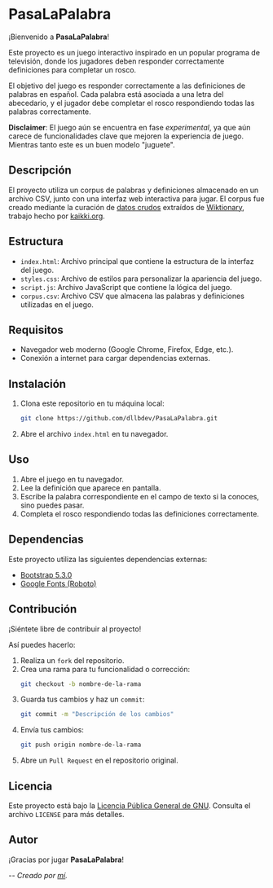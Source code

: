 # PasaLaPalabra

¡Bienvenido a **PasaLaPalabra**! 

Este proyecto es un juego interactivo inspirado en un popular programa de televisión, donde los jugadores deben responder correctamente definiciones para completar un rosco.

El objetivo del juego es responder correctamente a las definiciones de palabras en español. Cada palabra está asociada a una letra del abecedario, y el jugador debe completar el rosco respondiendo todas las palabras correctamente.

**Disclaimer**: El juego aún se encuentra en fase *experimental*, ya que aún carece de funcionalidades clave que mejoren la experiencia de juego. Mientras tanto este es un buen modelo "juguete".

## Descripción

El proyecto utiliza un corpus de palabras y definiciones almacenado en un archivo CSV, junto con una interfaz web interactiva para jugar. El corpus fue creado mediante la curación de [datos crudos](https://kaikki.org/dictionary/rawdata.html) extraídos de [Wiktionary](https://www.wiktionary.org/), trabajo hecho por [kaikki.org](https://kaikki.org/index.html).

## Estructura

- `index.html`: Archivo principal que contiene la estructura de la interfaz del juego.
- `styles.css`: Archivo de estilos para personalizar la apariencia del juego.
- `script.js`: Archivo JavaScript que contiene la lógica del juego.
- `corpus.csv`: Archivo CSV que almacena las palabras y definiciones utilizadas en el juego.

## Requisitos

- Navegador web moderno (Google Chrome, Firefox, Edge, etc.).
- Conexión a internet para cargar dependencias externas.

## Instalación

1. Clona este repositorio en tu máquina local:
   ```bash
   git clone https://github.com/dllbdev/PasaLaPalabra.git
   ```
2. Abre el archivo `index.html` en tu navegador.

## Uso

1. Abre el juego en tu navegador.
2. Lee la definición que aparece en pantalla.
3. Escribe la palabra correspondiente en el campo de texto si la conoces, sino puedes pasar.
4. Completa el rosco respondiendo todas las definiciones correctamente.

## Dependencias

Este proyecto utiliza las siguientes dependencias externas:

- [Bootstrap 5.3.0](https://getbootstrap.com/)
- [Google Fonts (Roboto)](https://fonts.google.com/)

## Contribución

¡Siéntete libre de contribuir al proyecto! 

Así puedes hacerlo:

1. Realiza un `fork` del repositorio.
2. Crea una rama para tu funcionalidad o corrección:
   ```bash
   git checkout -b nombre-de-la-rama
   ```
3. Guarda tus cambios y haz un `commit`:
   ```bash
   git commit -m "Descripción de los cambios"
   ```
4. Envía tus cambios:
   ```bash
   git push origin nombre-de-la-rama
   ```
5. Abre un `Pull Request` en el repositorio original.

## Licencia

Este proyecto está bajo la [Licencia Pública General de GNU](https://www.gnu.org/licenses/gpl-3.0.html). Consulta el archivo `LICENSE` para más detalles.

## Autor

¡Gracias por jugar **PasaLaPalabra**!

-- *Creado por [mí](https://dllbdev.github.io/homepage/).*
